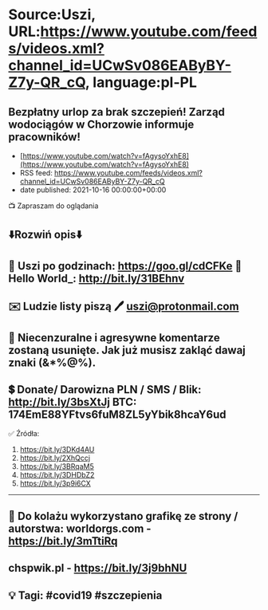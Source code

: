 # Source:Uszi, URL:https://www.youtube.com/feeds/videos.xml?channel_id=UCwSv086EAByBY-Z7y-QR_cQ, language:pl-PL

## Bezpłatny urlop za brak szczepień! Zarząd wodociągów w Chorzowie informuje pracowników!
 - [https://www.youtube.com/watch?v=fAgysoYxhE8](https://www.youtube.com/watch?v=fAgysoYxhE8)
 - RSS feed: https://www.youtube.com/feeds/videos.xml?channel_id=UCwSv086EAByBY-Z7y-QR_cQ
 - date published: 2021-10-16 00:00:00+00:00

📺 Zapraszam do oglądania

⬇️Rozwiń opis⬇️
------------------------------------------------------------
👀 Uszi po godzinach: https://goo.gl/cdCFKe
👀 Hello World_: http://bit.ly/31BEhnv
------------------------------------------------------------
✉️ Ludzie listy piszą 
🖊️ uszi@protonmail.com
------------------------------------------------------------
👺 Niecenzuralne i agresywne komentarze zostaną usunięte.  Jak już musisz zakląć dawaj znaki (&*%@%).
------------------------------------------------------------
💲 Donate/ Darowizna
PLN / SMS / Blik: http://bit.ly/3bsXtJj
BTC: 174EmE88YFtvs6fuM8ZL5yYbik8hcaY6ud
-------------------------------------------------------------
✅ Źródła:
1. https://bit.ly/3DKd4AU
2. https://bit.ly/2XhQccj
3. https://bit.ly/3BRqaM5
4. https://bit.ly/3DHDbZ2
5. https://bit.ly/3p9i6CX
---------------------------------------------------------------
🎴 Do kolażu wykorzystano grafikę ze strony / autorstwa: 
worldorgs.com - https://bit.ly/3mTtiRq
---
chspwik.pl - https://bit.ly/3j9bhNU
---------------------------------------------------------------
💡 Tagi: #covid19 #szczepienia
--------------------------------------------------------------

